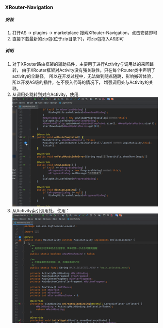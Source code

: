 ### XRouter-Navigation
##### 安装
1.  打开AS -> plugins -> marketplace 搜索XRouter-Navigation，点击安装即可
2.  直接下载最新的zip包(位于zip目录下)，将zip包拖入AS即可


##### 说明
1. 对于XRouter路由框架的辅助插件，主要用于进行Activity与调用处的来回跳转，
由于XRouter框架对Activity没有强关联性，只在每个Router类中声明了activity的全路径，
所以在开发过程中，无法做到随点随跳，影响搬砖体验，所以开发AS级的插件，在不侵入代码的情况下，
增强调用处与Activity的关联。
2. 从调用处跳转到对应Activity，使用:  
![跳转到Activity](media/navigation_launch.gif)
3. 从Activity索引调用处，使用：
![索引调用](media/show_invoker.gif)


